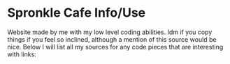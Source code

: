 # Spronkle Cafe Info/Use
Website made by me with my low level coding abilities. Idm if you copy things if you feel so inclined, although a mention of this source would be nice. Below I will list all my sources for any code pieces that are interesting with links:
